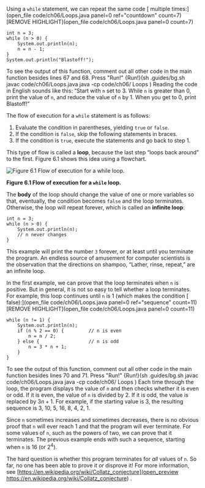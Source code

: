 Using a ```while``` statement, we can repeat the same code [ multiple times:](open_file code/ch06/Loops.java panel=0 ref="countdown" count=7)
 [REMOVE HIGHLIGHT](open_file code/ch06/Loops.java panel=0 count=7)


```code
int n = 3;
while (n > 0) {
    System.out.println(n);
    n = n - 1;
}
System.out.println("Blastoff!");
```

To see the output of this function, comment out all other code in the main function besides lines 67 and 68. Press "Run!"
{Run!}(sh .guides/bg.sh javac code/ch06/Loops.java java -cp code/ch06/ Loops )
 Reading the code in English sounds like this: “Start with `n` set to 3. While `n` is greater than 0, print the value of `n`, and reduce the value of `n` by 1. When you get to 0, print Blastoff!”


The flow of execution for a `while` statement is as follows:



1. Evaluate the condition in parentheses, yielding `true` or `false`.
1. If the condition is `false`, skip the following statements in braces.
1. If the condition is `true`, execute the statements and go back to step 1.




This type of flow is called a **loop**, because the last step “loops back around” to the first. Figure 6.1 shows this idea using a flowchart.

![Figure 6.1 Flow of execution for a `while` loop.](figs/while.jpg)

**Figure 6.1 Flow of execution for a `while` loop.**


The **body** of the loop should change the value of one or more variables so that, eventually, the condition becomes `false` and the loop terminates. Otherwise, the loop will repeat forever, which is called an **infinite loop**:

```code
int n = 3;
while (n > 0) {
    System.out.println(n);
    // n never changes
}
```

This example will print the number `3` forever, or at least until you terminate the program. An endless source of amusement for computer scientists is the observation that the directions on shampoo, “Lather, rinse, repeat,” are an infinite loop.

In the first example, we can prove that the loop terminates when `n` is positive. But in general, it is not so easy to tell whether a loop terminates. For example, this loop continues until ```n``` is 1 (which makes the condition [ false):](open_file code/ch06/Loops.java panel=0 ref="sequence" count=11)
 [REMOVE HIGHLIGHT](open_file code/ch06/Loops.java panel=0 count=11)


```code
while (n != 1) {
    System.out.println(n);
    if (n % 2 == 0) {         // n is even
        n = n / 2;
    } else {                  // n is odd
        n = 3 * n + 1;
    }
}
```

To see the output of this function, comment out all other code in the main function besides lines 70 and 71. Press "Run!"
{Run!}(sh .guides/bg.sh javac code/ch06/Loops.java java -cp code/ch06/ Loops )
 Each time through the loop, the program displays the value of `n` and then checks whether it is even or odd. If it is even, the value of `n` is divided by 2. If it is odd, the value is replaced by $3n+1$. For example, if the starting value is 3, the resulting sequence is 3, 10, 5, 16, 8, 4, 2, 1.

Since `n` sometimes increases and sometimes decreases, there is no obvious proof that `n` will ever reach 1 and that the program will ever terminate. For some values of `n`, such as the powers of two, we can prove that it terminates. The previous example ends with such a sequence, starting when `n` is 16 (or $2^4$).

The hard question is whether this program terminates for *all* values of `n`. So far, no one has been able to prove it *or* disprove it! For more information, see [https://en.wikipedia.org/wiki/Collatz_conjecture](open_preview https://en.wikipedia.org/wiki/Collatz_conjecture) .